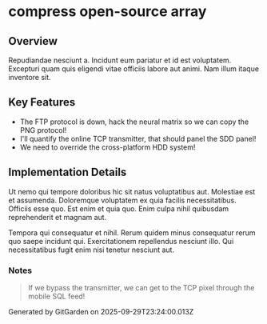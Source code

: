 # compress open-source array

## Overview
Repudiandae nesciunt a. Incidunt eum pariatur et id est voluptatem. Excepturi quam quis eligendi vitae officiis labore aut animi. Nam illum itaque inventore sit.

## Key Features
- The FTP protocol is down, hack the neural matrix so we can copy the PNG protocol!
- I'll quantify the online TCP transmitter, that should panel the SDD panel!
- We need to override the cross-platform HDD system!

## Implementation Details
Ut nemo qui tempore doloribus hic sit natus voluptatibus aut. Molestiae est et assumenda. Doloremque voluptatem ex quia facilis necessitatibus. Officiis esse quo. Est enim et quia quo. Enim culpa nihil quibusdam reprehenderit et magnam aut.
 Tempora qui consequatur et nihil. Rerum quidem minus consequatur rerum quo saepe incidunt qui. Exercitationem repellendus nesciunt illo. Qui necessitatibus fugit enim nisi tenetur nesciunt aut.

### Notes
> If we bypass the transmitter, we can get to the TCP pixel through the mobile SQL feed!

Generated by GitGarden on 2025-09-29T23:24:00.013Z